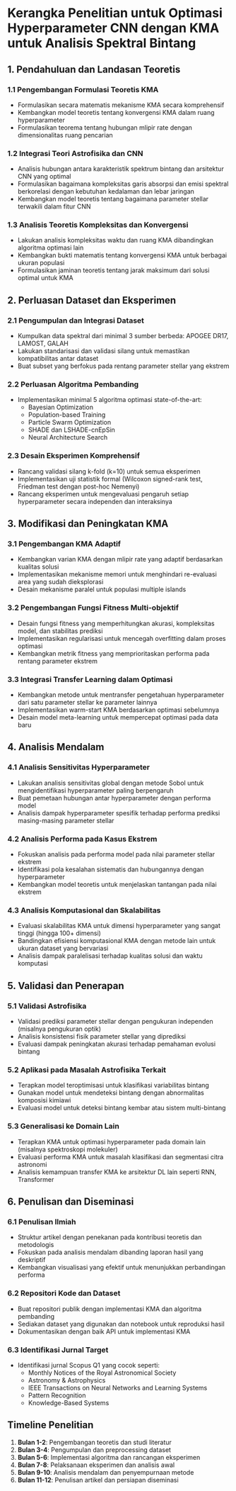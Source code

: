 # Kerangka Penelitian untuk Optimasi Hyperparameter CNN dengan KMA untuk Analisis Spektral Bintang

## 1. Pendahuluan dan Landasan Teoretis

### 1.1 Pengembangan Formulasi Teoretis KMA
- Formulasikan secara matematis mekanisme KMA secara komprehensif
- Kembangkan model teoretis tentang konvergensi KMA dalam ruang hyperparameter
- Formulasikan teorema tentang hubungan mlipir rate dengan dimensionalitas ruang pencarian

### 1.2 Integrasi Teori Astrofisika dan CNN
- Analisis hubungan antara karakteristik spektrum bintang dan arsitektur CNN yang optimal
- Formulasikan bagaimana kompleksitas garis absorpsi dan emisi spektral berkorelasi dengan kebutuhan kedalaman dan lebar jaringan
- Kembangkan model teoretis tentang bagaimana parameter stellar terwakili dalam fitur CNN

### 1.3 Analisis Teoretis Kompleksitas dan Konvergensi
- Lakukan analisis kompleksitas waktu dan ruang KMA dibandingkan algoritma optimasi lain
- Kembangkan bukti matematis tentang konvergensi KMA untuk berbagai ukuran populasi
- Formulasikan jaminan teoretis tentang jarak maksimum dari solusi optimal untuk KMA

## 2. Perluasan Dataset dan Eksperimen

### 2.1 Pengumpulan dan Integrasi Dataset
- Kumpulkan data spektral dari minimal 3 sumber berbeda: APOGEE DR17, LAMOST, GALAH
- Lakukan standarisasi dan validasi silang untuk memastikan kompatibilitas antar dataset
- Buat subset yang berfokus pada rentang parameter stellar yang ekstrem

### 2.2 Perluasan Algoritma Pembanding
- Implementasikan minimal 5 algoritma optimasi state-of-the-art:
  - Bayesian Optimization
  - Population-based Training
  - Particle Swarm Optimization
  - SHADE dan LSHADE-cnEpSin
  - Neural Architecture Search

### 2.3 Desain Eksperimen Komprehensif
- Rancang validasi silang k-fold (k=10) untuk semua eksperimen
- Implementasikan uji statistik formal (Wilcoxon signed-rank test, Friedman test dengan post-hoc Nemenyi)
- Rancang eksperimen untuk mengevaluasi pengaruh setiap hyperparameter secara independen dan interaksinya

## 3. Modifikasi dan Peningkatan KMA

### 3.1 Pengembangan KMA Adaptif
- Kembangkan varian KMA dengan mlipir rate yang adaptif berdasarkan kualitas solusi
- Implementasikan mekanisme memori untuk menghindari re-evaluasi area yang sudah dieksplorasi
- Desain mekanisme paralel untuk populasi multiple islands

### 3.2 Pengembangan Fungsi Fitness Multi-objektif
- Desain fungsi fitness yang memperhitungkan akurasi, kompleksitas model, dan stabilitas prediksi
- Implementasikan regularisasi untuk mencegah overfitting dalam proses optimasi
- Kembangkan metrik fitness yang memprioritaskan performa pada rentang parameter ekstrem

### 3.3 Integrasi Transfer Learning dalam Optimasi
- Kembangkan metode untuk mentransfer pengetahuan hyperparameter dari satu parameter stellar ke parameter lainnya
- Implementasikan warm-start KMA berdasarkan optimasi sebelumnya
- Desain model meta-learning untuk mempercepat optimasi pada data baru

## 4. Analisis Mendalam

### 4.1 Analisis Sensitivitas Hyperparameter
- Lakukan analisis sensitivitas global dengan metode Sobol untuk mengidentifikasi hyperparameter paling berpengaruh
- Buat pemetaan hubungan antar hyperparameter dengan performa model
- Analisis dampak hyperparameter spesifik terhadap performa prediksi masing-masing parameter stellar

### 4.2 Analisis Performa pada Kasus Ekstrem
- Fokuskan analisis pada performa model pada nilai parameter stellar ekstrem
- Identifikasi pola kesalahan sistematis dan hubungannya dengan hyperparameter
- Kembangkan model teoretis untuk menjelaskan tantangan pada nilai ekstrem

### 4.3 Analisis Komputasional dan Skalabilitas
- Evaluasi skalabilitas KMA untuk dimensi hyperparameter yang sangat tinggi (hingga 100+ dimensi)
- Bandingkan efisiensi komputasional KMA dengan metode lain untuk ukuran dataset yang bervariasi
- Analisis dampak paralelisasi terhadap kualitas solusi dan waktu komputasi

## 5. Validasi dan Penerapan

### 5.1 Validasi Astrofisika
- Validasi prediksi parameter stellar dengan pengukuran independen (misalnya pengukuran optik)
- Analisis konsistensi fisik parameter stellar yang diprediksi
- Evaluasi dampak peningkatan akurasi terhadap pemahaman evolusi bintang

### 5.2 Aplikasi pada Masalah Astrofisika Terkait
- Terapkan model teroptimisasi untuk klasifikasi variabilitas bintang
- Gunakan model untuk mendeteksi bintang dengan abnormalitas komposisi kimiawi
- Evaluasi model untuk deteksi bintang kembar atau sistem multi-bintang

### 5.3 Generalisasi ke Domain Lain
- Terapkan KMA untuk optimasi hyperparameter pada domain lain (misalnya spektroskopi molekuler)
- Evaluasi performa KMA untuk masalah klasifikasi dan segmentasi citra astronomi
- Analisis kemampuan transfer KMA ke arsitektur DL lain seperti RNN, Transformer

## 6. Penulisan dan Diseminasi

### 6.1 Penulisan Ilmiah
- Struktur artikel dengan penekanan pada kontribusi teoretis dan metodologis
- Fokuskan pada analisis mendalam dibanding laporan hasil yang deskriptif
- Kembangkan visualisasi yang efektif untuk menunjukkan perbandingan performa

### 6.2 Repositori Kode dan Dataset
- Buat repositori publik dengan implementasi KMA dan algoritma pembanding
- Sediakan dataset yang digunakan dan notebook untuk reproduksi hasil
- Dokumentasikan dengan baik API untuk implementasi KMA

### 6.3 Identifikasi Jurnal Target
- Identifikasi jurnal Scopus Q1 yang cocok seperti:
  - Monthly Notices of the Royal Astronomical Society
  - Astronomy & Astrophysics
  - IEEE Transactions on Neural Networks and Learning Systems
  - Pattern Recognition
  - Knowledge-Based Systems

## Timeline Penelitian

1. **Bulan 1-2**: Pengembangan teoretis dan studi literatur
2. **Bulan 3-4**: Pengumpulan dan preprocessing dataset
3. **Bulan 5-6**: Implementasi algoritma dan rancangan eksperimen
4. **Bulan 7-8**: Pelaksanaan eksperimen dan analisis awal
5. **Bulan 9-10**: Analisis mendalam dan penyempurnaan metode
6. **Bulan 11-12**: Penulisan artikel dan persiapan diseminasi